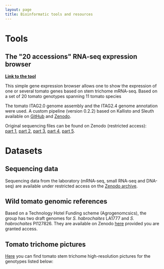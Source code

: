 ```yaml
---
layout: page
title: Bioinformatic tools and resources
---
```


# Tools 

## The "20 accessions" RNA-seq expression browser

[__Link to the tool__](https://bleekerlab.shinyapps.io/rnaseqvis/)  

This simple gene expression browser allows one to show the expression of one or several tomato genes based on stem trichome mRNA-seq. Based on a set of 20 tomato genotypes spanning 11 tomato species

The tomato ITAG2.0 genome assembly and the ITAG2.4 genome annotation were used. A custom pipeline (version 0.2.2) based on Kallisto and Sleuth available on [GitHub](https://github.com/BleekerLab/rnaseq-analysis-kallisto-sleuth/releases/tag/v0.2.2) and [Zenodo](https://zenodo.org/record/3627098). 
    
Original sequencing files can be found on Zenodo (restricted access):   
[part 1](https://zenodo.org/record/3603295), [part 2](https://zenodo.org/record/3610352), [part 3](https://zenodo.org/record/3610997), [part 4](https://zenodo.org/record/3611053), [part 5](https://zenodo.org/record/3611144).

# Datasets 

## Sequencing data

Sequencing data from the laboratory (mRNA-seq, small RNA-seq and DNA-seq) are available under restricted access on the [Zenodo archive](https://zenodo.org/communities/bleekerlab/).

## Wild tomato genomic references
Based on a Technology Hotel Funding scheme (Agrogenomcsics), the group has two draft genomes for _S. habrochaites_ LA1777 and _S. habrochaites_ PI127826. They are available on Zenodo [here](https://zenodo.org/record/3712239) provided you are granted access.


## Tomato trichome pictures
[Here](https://zenodo.org/record/3555363) you can find tomato stem trichome high-resolution pictures for the genotypes listed below:


<!-- ### Footer

Last updated: May 2013 -->


